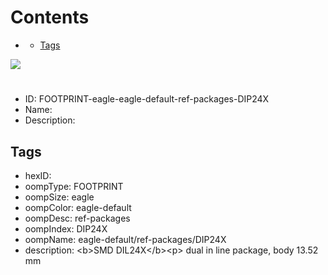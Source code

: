 



Contents
========

* [](#)
	* [Tags](#tags)
  
![][im]
# 

- ID: FOOTPRINT-eagle-eagle-default-ref-packages-DIP24X
- Name: 
- Description: 

## Tags

- hexID: 
- oompType: FOOTPRINT
- oompSize: eagle
- oompColor: eagle-default
- oompDesc: ref-packages
- oompIndex: DIP24X
- oompName: eagle-default/ref-packages/DIP24X
- description: &lt;b&gt;SMD DIL24X&lt;/b&gt;&lt;p&gt;&#xD;
dual in line package, body 13.52 mm



[im]: image.png
